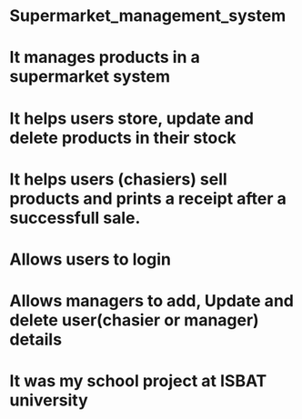 ﻿# Supermarket_management_system
# It manages products in a supermarket system
# It helps users store, update and delete products in their stock
# It helps users (chasiers) sell products and prints a receipt after a successfull sale.
# Allows users to login
# Allows managers to add, Update and delete user(chasier or manager) details
# It was my school project at ISBAT university
